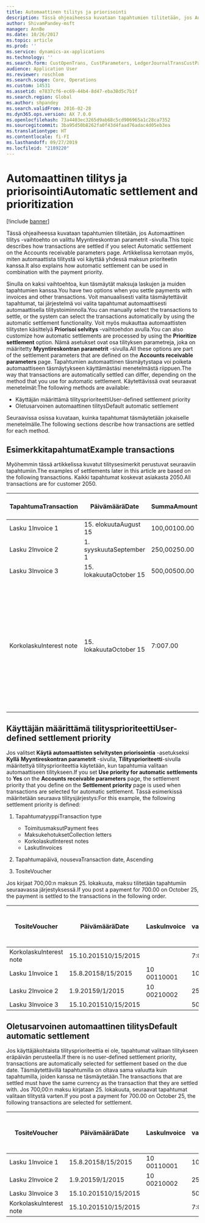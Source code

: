 ```yaml
---
title: Automaattinen tilitys ja priorisointi
description: Tässä ohjeaiheessa kuvataan tapahtumien tilitetään, jos Automaattinen tilitys -vaihtoehto on valittu Myyntireskontran parametrit -sivulla. Artikkelissa kerrotaan myös, miten automaattista tilitystä voi käyttää yhdessä maksun prioriteetin kanssa.
author: ShivamPandey-msft
manager: AnnBe
ms.date: 10/26/2017
ms.topic: article
ms.prod: ''
ms.service: dynamics-ax-applications
ms.technology: ''
ms.search.form: CustOpenTrans, CustParameters, LedgerJournalTransCustPaym
audience: Application User
ms.reviewer: roschlom
ms.search.scope: Core, Operations
ms.custom: 14531
ms.assetid: e7837cf6-ec69-44b4-8d47-eba38d5c7b1f
ms.search.region: Global
ms.author: shpandey
ms.search.validFrom: 2016-02-28
ms.dyn365.ops.version: AX 7.0.0
ms.openlocfilehash: 73a4403ec3265d9ab68c5cd906965a1c28ca7352
ms.sourcegitcommit: 3ba95d50b8262fa0f43d4faad76adac4d05eb3ea
ms.translationtype: HT
ms.contentlocale: fi-FI
ms.lasthandoff: 09/27/2019
ms.locfileid: "2189220"
---
```

# <a name="automatic-settlement-and-prioritization"></a><span data-ttu-id="5aa23-104">Automaattinen tilitys ja priorisointi</span><span class="sxs-lookup"><span data-stu-id="5aa23-104">Automatic settlement and prioritization</span></span>

[!include [banner](../includes/banner.md)]

<span data-ttu-id="5aa23-105">Tässä ohjeaiheessa kuvataan tapahtumien tilitetään, jos Automaattinen tilitys -vaihtoehto on valittu Myyntireskontran parametrit -sivulla.</span><span class="sxs-lookup"><span data-stu-id="5aa23-105">This topic describes how transactions are settled if you select Automatic settlement on the Accounts receivable parameters page.</span></span> <span data-ttu-id="5aa23-106">Artikkelissa kerrotaan myös, miten automaattista tilitystä voi käyttää yhdessä maksun prioriteetin kanssa.</span><span class="sxs-lookup"><span data-stu-id="5aa23-106">It also explains how automatic settlement can be used in combination with the payment priority.</span></span>

<span data-ttu-id="5aa23-107">Sinulla on kaksi vaihtoehtoa, kun täsmäytät maksuja laskujen ja muiden tapahtumien kanssa.</span><span class="sxs-lookup"><span data-stu-id="5aa23-107">You have two options when you settle payments with invoices and other transactions.</span></span> <span data-ttu-id="5aa23-108">Voit manuaalisesti valita täsmäytettävät tapahtumat, tai järjestelmä voi valita tapahtumat automaattisesti automaattisella tilitystoiminnolla.</span><span class="sxs-lookup"><span data-stu-id="5aa23-108">You can manually select the transactions to settle, or the system can select the transactions automatically by using the automatic settlement functionality.</span></span> <span data-ttu-id="5aa23-109">Voit myös mukauttaa automaattisten tilitysten käsittelyä **Priorisoi selvitys** -vaihtoehdon avulla.</span><span class="sxs-lookup"><span data-stu-id="5aa23-109">You can also customize how automatic settlements are processed by using the **Prioritize settlement** option.</span></span> <span data-ttu-id="5aa23-110">Nämä asetukset ovat osa tilityksen parametreja, joka on määritetty **Myyntireskontran parametrit** -sivulla.</span><span class="sxs-lookup"><span data-stu-id="5aa23-110">All these options are part of the settlement parameters that are defined on the **Accounts receivable parameters** page.</span></span> <span data-ttu-id="5aa23-111">Tapahtumien automaattinen täsmäytystapa voi poiketa automaattiseen täsmäytykseen käyttämästäsi menetelmästä riippuen.</span><span class="sxs-lookup"><span data-stu-id="5aa23-111">The way that transactions are automatically settled can differ, depending on the method that you use for automatic settlement.</span></span> <span data-ttu-id="5aa23-112">Käytettävissä ovat seuraavat menetelmät:</span><span class="sxs-lookup"><span data-stu-id="5aa23-112">The following methods are available:</span></span>

-   <span data-ttu-id="5aa23-113">Käyttäjän määrittämä tilitysprioriteetti</span><span class="sxs-lookup"><span data-stu-id="5aa23-113">User-defined settlement priority</span></span>
-   <span data-ttu-id="5aa23-114">Oletusarvoinen automaattinen tilitys</span><span class="sxs-lookup"><span data-stu-id="5aa23-114">Default automatic settlement</span></span>

<span data-ttu-id="5aa23-115">Seuraavissa osissa kuvataan, kuinka tapahtumat täsmäytetään jokaiselle menetelmälle.</span><span class="sxs-lookup"><span data-stu-id="5aa23-115">The following sections describe how transactions are settled for each method.</span></span>

## <a name="example-transactions"></a><span data-ttu-id="5aa23-116">Esimerkkitapahtumat</span><span class="sxs-lookup"><span data-stu-id="5aa23-116">Example transactions</span></span>
<span data-ttu-id="5aa23-117">Myöhemmin tässä artikkelissa kuvatut tilitysesimerkit perustuvat seuraaviin tapahtumiin.</span><span class="sxs-lookup"><span data-stu-id="5aa23-117">The examples of settlements later in this article are based on the following transactions.</span></span> <span data-ttu-id="5aa23-118">Kaikki tapahtumat koskevat asiakasta 2050.</span><span class="sxs-lookup"><span data-stu-id="5aa23-118">All transactions are for customer 2050.</span></span>

| <span data-ttu-id="5aa23-119">Tapahtuma</span><span class="sxs-lookup"><span data-stu-id="5aa23-119">Transaction</span></span>   | <span data-ttu-id="5aa23-120">Päivämäärä</span><span class="sxs-lookup"><span data-stu-id="5aa23-120">Date</span></span>        | <span data-ttu-id="5aa23-121">Summa</span><span class="sxs-lookup"><span data-stu-id="5aa23-121">Amount</span></span> | <span data-ttu-id="5aa23-122">Käteisalennuksen ehdot</span><span class="sxs-lookup"><span data-stu-id="5aa23-122">Cash discount terms</span></span> | <span data-ttu-id="5aa23-123">Käteisalennuksen päivämäärä</span><span class="sxs-lookup"><span data-stu-id="5aa23-123">Cash discount date</span></span> | <span data-ttu-id="5aa23-124">Huomautukset</span><span class="sxs-lookup"><span data-stu-id="5aa23-124">Comments</span></span>                                                                                                                                                                                      |
|---------------|-------------|--------|---------------------|--------------------|-----------------------------------------------------------------------------------------------------------------------------------------------------------------------------------------------|
| <span data-ttu-id="5aa23-125">Lasku 1</span><span class="sxs-lookup"><span data-stu-id="5aa23-125">Invoice 1</span></span>     | <span data-ttu-id="5aa23-126">15. elokuuta</span><span class="sxs-lookup"><span data-stu-id="5aa23-126">August 15</span></span>   | <span data-ttu-id="5aa23-127">100,00</span><span class="sxs-lookup"><span data-stu-id="5aa23-127">100.00</span></span> | <span data-ttu-id="5aa23-128">2%14, netto 30</span><span class="sxs-lookup"><span data-stu-id="5aa23-128">2%14, Net 30</span></span>        | <span data-ttu-id="5aa23-129">29. elokuuta</span><span class="sxs-lookup"><span data-stu-id="5aa23-129">August 29</span></span>          |                                                                                                                                                                                               |
| <span data-ttu-id="5aa23-130">Lasku 2</span><span class="sxs-lookup"><span data-stu-id="5aa23-130">Invoice 2</span></span>     | <span data-ttu-id="5aa23-131">1. syyskuuta</span><span class="sxs-lookup"><span data-stu-id="5aa23-131">September 1</span></span> | <span data-ttu-id="5aa23-132">250,00</span><span class="sxs-lookup"><span data-stu-id="5aa23-132">250.00</span></span> | <span data-ttu-id="5aa23-133">2%14, netto 30</span><span class="sxs-lookup"><span data-stu-id="5aa23-133">2%14, Net 30</span></span>        | <span data-ttu-id="5aa23-134">15. syyskuuta</span><span class="sxs-lookup"><span data-stu-id="5aa23-134">September 15</span></span>       |                                                                                                                                                                                               |
| <span data-ttu-id="5aa23-135">Lasku 3</span><span class="sxs-lookup"><span data-stu-id="5aa23-135">Invoice 3</span></span>     | <span data-ttu-id="5aa23-136">15. lokakuuta</span><span class="sxs-lookup"><span data-stu-id="5aa23-136">October 15</span></span>  | <span data-ttu-id="5aa23-137">500,00</span><span class="sxs-lookup"><span data-stu-id="5aa23-137">500.00</span></span> | <span data-ttu-id="5aa23-138">2 % 14/netto 30</span><span class="sxs-lookup"><span data-stu-id="5aa23-138">2% 14/Net 30</span></span>        | <span data-ttu-id="5aa23-139">29. lokakuuta</span><span class="sxs-lookup"><span data-stu-id="5aa23-139">October 29</span></span>         |                                                                                                                                                                                               |
| <span data-ttu-id="5aa23-140">Korkolasku</span><span class="sxs-lookup"><span data-stu-id="5aa23-140">Interest note</span></span> | <span data-ttu-id="5aa23-141">15. lokakuuta</span><span class="sxs-lookup"><span data-stu-id="5aa23-141">October 15</span></span>  | <span data-ttu-id="5aa23-142">7:00</span><span class="sxs-lookup"><span data-stu-id="5aa23-142">7.00</span></span>   |                     |                    | <span data-ttu-id="5aa23-143">Tämä korkolasku on laskulle 1 ja laskulle 2.</span><span class="sxs-lookup"><span data-stu-id="5aa23-143">This interest note is for invoice 1 and invoice 2.</span></span> <span data-ttu-id="5aa23-144">Summa lasketaan 2 prosentin korkona summista, jotka ovat vähintään 30 päivää myöhässä.</span><span class="sxs-lookup"><span data-stu-id="5aa23-144">The amount is calculated as 2-percent interest on amounts that are 30 or more days past due.</span></span> <span data-ttu-id="5aa23-145">Esimerkki: 0,02 × (100,00 + 250,00) = 7,00.</span><span class="sxs-lookup"><span data-stu-id="5aa23-145">For example, 0.02 × (100.00 + 250.00) = 7.00.</span></span> |

## <a name="user-defined-settlement-priority"></a><span data-ttu-id="5aa23-146">Käyttäjän määrittämä tilitysprioriteetti</span><span class="sxs-lookup"><span data-stu-id="5aa23-146">User-defined settlement priority</span></span>
<span data-ttu-id="5aa23-147">Jos valitset **Käytä automaattisten selvitysten priorisointia** -asetukseksi **Kyllä** **Myyntireskontran parametrit** -sivulla, **Tilitysprioriteetti**-sivulla määritettyä tilitysprioriteettia käytetään, kun tapahtumia valitaan automaattiseen tilitykseen.</span><span class="sxs-lookup"><span data-stu-id="5aa23-147">If you set **Use priority for automatic settlements** to **Yes** on the **Accounts receivable parameters** page, the settlement priority that you define on the **Settlement priority** page is used when transactions are selected for automatic settlement.</span></span> <span data-ttu-id="5aa23-148">Tässä esimerkissä määritetään seuraava tilitysjärjestys:</span><span class="sxs-lookup"><span data-stu-id="5aa23-148">For this example, the following settlement priority is defined:</span></span>

1.  <span data-ttu-id="5aa23-149">Tapahtumatyyppi</span><span class="sxs-lookup"><span data-stu-id="5aa23-149">Transaction type</span></span>
    -   <span data-ttu-id="5aa23-150">Toimitusmaksut</span><span class="sxs-lookup"><span data-stu-id="5aa23-150">Payment fees</span></span>
    -   <span data-ttu-id="5aa23-151">Maksukehotukset</span><span class="sxs-lookup"><span data-stu-id="5aa23-151">Collection letters</span></span>
    -   <span data-ttu-id="5aa23-152">Korkolaskut</span><span class="sxs-lookup"><span data-stu-id="5aa23-152">Interest notes</span></span>
    -   <span data-ttu-id="5aa23-153">Laskut</span><span class="sxs-lookup"><span data-stu-id="5aa23-153">Invoices</span></span>

2.  <span data-ttu-id="5aa23-154">Tapahtumapäivä, nouseva</span><span class="sxs-lookup"><span data-stu-id="5aa23-154">Transaction date, Ascending</span></span>
3.  <span data-ttu-id="5aa23-155">Tosite</span><span class="sxs-lookup"><span data-stu-id="5aa23-155">Voucher</span></span>

<span data-ttu-id="5aa23-156">Jos kirjaat 700,00:n maksun 25. lokakuuta, maksu tilitetään tapahtumiin seuraavassa järjestyksessä.</span><span class="sxs-lookup"><span data-stu-id="5aa23-156">If you post a payment for 700.00 on October 25, the payment is settled to the transactions in the following order.</span></span>

| <span data-ttu-id="5aa23-157">Tosite</span><span class="sxs-lookup"><span data-stu-id="5aa23-157">Voucher</span></span>       | <span data-ttu-id="5aa23-158">Päivämäärä</span><span class="sxs-lookup"><span data-stu-id="5aa23-158">Date</span></span>       | <span data-ttu-id="5aa23-159">Lasku</span><span class="sxs-lookup"><span data-stu-id="5aa23-159">Invoice</span></span> | <span data-ttu-id="5aa23-160">Summa tapahtuman valuuttana</span><span class="sxs-lookup"><span data-stu-id="5aa23-160">Amount in transaction currency</span></span> | <span data-ttu-id="5aa23-161">Täsmäytettävä summa</span><span class="sxs-lookup"><span data-stu-id="5aa23-161">Amount to settle</span></span> | <span data-ttu-id="5aa23-162">Saldo</span><span class="sxs-lookup"><span data-stu-id="5aa23-162">Balance</span></span> | <span data-ttu-id="5aa23-163">Valuutta</span><span class="sxs-lookup"><span data-stu-id="5aa23-163">Currency</span></span> |
|---------------|------------|---------|--------------------------------|------------------|---------|----------|
| <span data-ttu-id="5aa23-164">Korkolasku</span><span class="sxs-lookup"><span data-stu-id="5aa23-164">Interest note</span></span> | <span data-ttu-id="5aa23-165">15.10.2015</span><span class="sxs-lookup"><span data-stu-id="5aa23-165">10/15/2015</span></span> |         | <span data-ttu-id="5aa23-166">7:00</span><span class="sxs-lookup"><span data-stu-id="5aa23-166">7.00</span></span>                           | <span data-ttu-id="5aa23-167">7:00</span><span class="sxs-lookup"><span data-stu-id="5aa23-167">7.00</span></span>             | <span data-ttu-id="5aa23-168">0,00</span><span class="sxs-lookup"><span data-stu-id="5aa23-168">0.00</span></span>    | <span data-ttu-id="5aa23-169">USD</span><span class="sxs-lookup"><span data-stu-id="5aa23-169">USD</span></span>      |
| <span data-ttu-id="5aa23-170">Lasku 1</span><span class="sxs-lookup"><span data-stu-id="5aa23-170">Invoice 1</span></span>     | <span data-ttu-id="5aa23-171">15.8.2015</span><span class="sxs-lookup"><span data-stu-id="5aa23-171">8/15/2015</span></span>  | <span data-ttu-id="5aa23-172">10 001</span><span class="sxs-lookup"><span data-stu-id="5aa23-172">10001</span></span>   | <span data-ttu-id="5aa23-173">100,00</span><span class="sxs-lookup"><span data-stu-id="5aa23-173">100.00</span></span>                         | <span data-ttu-id="5aa23-174">100,00</span><span class="sxs-lookup"><span data-stu-id="5aa23-174">100.00</span></span>           | <span data-ttu-id="5aa23-175">0,00</span><span class="sxs-lookup"><span data-stu-id="5aa23-175">0.00</span></span>    | <span data-ttu-id="5aa23-176">USD</span><span class="sxs-lookup"><span data-stu-id="5aa23-176">USD</span></span>      |
| <span data-ttu-id="5aa23-177">Lasku 2</span><span class="sxs-lookup"><span data-stu-id="5aa23-177">Invoice 2</span></span>     | <span data-ttu-id="5aa23-178">1.9.2015</span><span class="sxs-lookup"><span data-stu-id="5aa23-178">9/1/2015</span></span>   | <span data-ttu-id="5aa23-179">10 002</span><span class="sxs-lookup"><span data-stu-id="5aa23-179">10002</span></span>   | <span data-ttu-id="5aa23-180">250,00</span><span class="sxs-lookup"><span data-stu-id="5aa23-180">250.00</span></span>                         | <span data-ttu-id="5aa23-181">250,00</span><span class="sxs-lookup"><span data-stu-id="5aa23-181">250.00</span></span>           | <span data-ttu-id="5aa23-182">0,00</span><span class="sxs-lookup"><span data-stu-id="5aa23-182">0.00</span></span>    | <span data-ttu-id="5aa23-183">USD</span><span class="sxs-lookup"><span data-stu-id="5aa23-183">USD</span></span>      |
| <span data-ttu-id="5aa23-184">Lasku 3</span><span class="sxs-lookup"><span data-stu-id="5aa23-184">Invoice 3</span></span>     | <span data-ttu-id="5aa23-185">15.10.2015</span><span class="sxs-lookup"><span data-stu-id="5aa23-185">10/15/2015</span></span> |         | <span data-ttu-id="5aa23-186">500,00</span><span class="sxs-lookup"><span data-stu-id="5aa23-186">500.00</span></span>                         | <span data-ttu-id="5aa23-187">343,00</span><span class="sxs-lookup"><span data-stu-id="5aa23-187">343.00</span></span>           | <span data-ttu-id="5aa23-188">157,00</span><span class="sxs-lookup"><span data-stu-id="5aa23-188">157.00</span></span>  | <span data-ttu-id="5aa23-189">USD</span><span class="sxs-lookup"><span data-stu-id="5aa23-189">USD</span></span>      |

## <a name="default-automatic-settlement"></a><span data-ttu-id="5aa23-190">Oletusarvoinen automaattinen tilitys</span><span class="sxs-lookup"><span data-stu-id="5aa23-190">Default automatic settlement</span></span>
<span data-ttu-id="5aa23-191">Jos käyttäjäkohtaista tilitysprioriteettia ei ole, tapahtumat valitaan tilitykseen eräpäivän perusteella.</span><span class="sxs-lookup"><span data-stu-id="5aa23-191">If there is no user-defined settlement priority, transactions are automatically selected for settlement based on the due date.</span></span> <span data-ttu-id="5aa23-192">Täsmäytettävillä tapahtumilla on oltava sama valuutta kuin tapahtumilla, joiden kanssa ne täsmäytetään.</span><span class="sxs-lookup"><span data-stu-id="5aa23-192">The transactions that are settled must have the same currency as the transaction that they are settled with.</span></span> <span data-ttu-id="5aa23-193">Jos 700,00:n maksu kirjataan 25. lokakuuta, seuraavat tapahtumat valitaan tilitystä varten.</span><span class="sxs-lookup"><span data-stu-id="5aa23-193">If you post a payment for 700.00 on October 25, the following transactions are selected for settlement.</span></span>

| <span data-ttu-id="5aa23-194">Tosite</span><span class="sxs-lookup"><span data-stu-id="5aa23-194">Voucher</span></span>       | <span data-ttu-id="5aa23-195">Päivämäärä</span><span class="sxs-lookup"><span data-stu-id="5aa23-195">Date</span></span>       | <span data-ttu-id="5aa23-196">Lasku</span><span class="sxs-lookup"><span data-stu-id="5aa23-196">Invoice</span></span> | <span data-ttu-id="5aa23-197">Summa tapahtuman valuuttana</span><span class="sxs-lookup"><span data-stu-id="5aa23-197">Amount in transaction currency</span></span> | <span data-ttu-id="5aa23-198">Täsmäytettävä summa</span><span class="sxs-lookup"><span data-stu-id="5aa23-198">Amount to settle</span></span> | <span data-ttu-id="5aa23-199">Saldo</span><span class="sxs-lookup"><span data-stu-id="5aa23-199">Balance</span></span> | <span data-ttu-id="5aa23-200">Valuutta</span><span class="sxs-lookup"><span data-stu-id="5aa23-200">Currency</span></span> |
|---------------|------------|---------|--------------------------------|------------------|---------|----------|
| <span data-ttu-id="5aa23-201">Lasku 1</span><span class="sxs-lookup"><span data-stu-id="5aa23-201">Invoice 1</span></span>     | <span data-ttu-id="5aa23-202">15.8.2015</span><span class="sxs-lookup"><span data-stu-id="5aa23-202">8/15/2015</span></span>  | <span data-ttu-id="5aa23-203">10 001</span><span class="sxs-lookup"><span data-stu-id="5aa23-203">10001</span></span>   | <span data-ttu-id="5aa23-204">100,00</span><span class="sxs-lookup"><span data-stu-id="5aa23-204">100.00</span></span>                         | <span data-ttu-id="5aa23-205">100,00</span><span class="sxs-lookup"><span data-stu-id="5aa23-205">100.00</span></span>           | <span data-ttu-id="5aa23-206">0,00</span><span class="sxs-lookup"><span data-stu-id="5aa23-206">0.00</span></span>    | <span data-ttu-id="5aa23-207">USD</span><span class="sxs-lookup"><span data-stu-id="5aa23-207">USD</span></span>      |
| <span data-ttu-id="5aa23-208">Lasku 2</span><span class="sxs-lookup"><span data-stu-id="5aa23-208">Invoice 2</span></span>     | <span data-ttu-id="5aa23-209">1.9.2015</span><span class="sxs-lookup"><span data-stu-id="5aa23-209">9/1/2015</span></span>   | <span data-ttu-id="5aa23-210">10 002</span><span class="sxs-lookup"><span data-stu-id="5aa23-210">10002</span></span>   | <span data-ttu-id="5aa23-211">250,00</span><span class="sxs-lookup"><span data-stu-id="5aa23-211">250.00</span></span>                         | <span data-ttu-id="5aa23-212">250,00</span><span class="sxs-lookup"><span data-stu-id="5aa23-212">250.00</span></span>           | <span data-ttu-id="5aa23-213">0,00</span><span class="sxs-lookup"><span data-stu-id="5aa23-213">0.00</span></span>    | <span data-ttu-id="5aa23-214">USD</span><span class="sxs-lookup"><span data-stu-id="5aa23-214">USD</span></span>      |
| <span data-ttu-id="5aa23-215">Lasku 3</span><span class="sxs-lookup"><span data-stu-id="5aa23-215">Invoice 3</span></span>     | <span data-ttu-id="5aa23-216">15.10.2015</span><span class="sxs-lookup"><span data-stu-id="5aa23-216">10/15/2015</span></span> |         | <span data-ttu-id="5aa23-217">500,00</span><span class="sxs-lookup"><span data-stu-id="5aa23-217">500.00</span></span>                         | <span data-ttu-id="5aa23-218">350,00</span><span class="sxs-lookup"><span data-stu-id="5aa23-218">350.00</span></span>           | <span data-ttu-id="5aa23-219">150,00</span><span class="sxs-lookup"><span data-stu-id="5aa23-219">150.00</span></span>  | <span data-ttu-id="5aa23-220">USD</span><span class="sxs-lookup"><span data-stu-id="5aa23-220">USD</span></span>      |
| <span data-ttu-id="5aa23-221">Korkolasku</span><span class="sxs-lookup"><span data-stu-id="5aa23-221">Interest note</span></span> | <span data-ttu-id="5aa23-222">15.10.2015</span><span class="sxs-lookup"><span data-stu-id="5aa23-222">10/15/2015</span></span> |         | <span data-ttu-id="5aa23-223">7:00</span><span class="sxs-lookup"><span data-stu-id="5aa23-223">7.00</span></span>                           | <span data-ttu-id="5aa23-224">0,00</span><span class="sxs-lookup"><span data-stu-id="5aa23-224">0.00</span></span>             | <span data-ttu-id="5aa23-225">0,00</span><span class="sxs-lookup"><span data-stu-id="5aa23-225">0.00</span></span>    | <span data-ttu-id="5aa23-226">USD</span><span class="sxs-lookup"><span data-stu-id="5aa23-226">USD</span></span>      |





